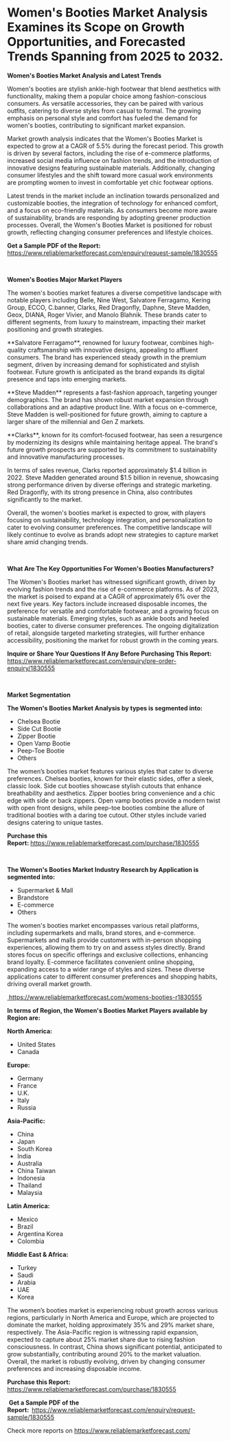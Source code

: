 <p><h1>Women's Booties Market Analysis Examines its Scope on Growth Opportunities, and Forecasted Trends Spanning from 2025 to 2032.</h1></p><p><strong>Women's Booties Market Analysis and Latest Trends</strong></p>
<p><p>Women's booties are stylish ankle-high footwear that blend aesthetics with functionality, making them a popular choice among fashion-conscious consumers. As versatile accessories, they can be paired with various outfits, catering to diverse styles from casual to formal. The growing emphasis on personal style and comfort has fueled the demand for women's booties, contributing to significant market expansion.</p><p>Market growth analysis indicates that the Women's Booties Market is expected to grow at a CAGR of 5.5% during the forecast period. This growth is driven by several factors, including the rise of e-commerce platforms, increased social media influence on fashion trends, and the introduction of innovative designs featuring sustainable materials. Additionally, changing consumer lifestyles and the shift toward more casual work environments are prompting women to invest in comfortable yet chic footwear options.</p><p>Latest trends in the market include an inclination towards personalized and customizable booties, the integration of technology for enhanced comfort, and a focus on eco-friendly materials. As consumers become more aware of sustainability, brands are responding by adopting greener production processes. Overall, the Women's Booties Market is positioned for robust growth, reflecting changing consumer preferences and lifestyle choices.</p></p>
<p><strong>Get a Sample PDF of the Report:&nbsp;</strong> <a href="https://www.reliablemarketforecast.com/enquiry/request-sample/1830555?utm_campaign=2332&utm_medium=2&utm_source=Github&utm_content=ia&utm_term=07022025&utm_id=womens-booties">https://www.reliablemarketforecast.com/enquiry/request-sample/1830555</a></p>
<p>&nbsp;</p>
<p><strong>Women's Booties Major Market Players</strong></p>
<p><p>The women's booties market features a diverse competitive landscape with notable players including Belle, Nine West, Salvatore Ferragamo, Kering Group, ECCO, C.banner, Clarks, Red Dragonfly, Daphne, Steve Madden, Geox, DIANA, Roger Vivier, and Manolo Blahnik. These brands cater to different segments, from luxury to mainstream, impacting their market positioning and growth strategies.</p><p>**Salvatore Ferragamo**, renowned for luxury footwear, combines high-quality craftsmanship with innovative designs, appealing to affluent consumers. The brand has experienced steady growth in the premium segment, driven by increasing demand for sophisticated and stylish footwear. Future growth is anticipated as the brand expands its digital presence and taps into emerging markets.</p><p>**Steve Madden** represents a fast-fashion approach, targeting younger demographics. The brand has shown robust market expansion through collaborations and an adaptive product line. With a focus on e-commerce, Steve Madden is well-positioned for future growth, aiming to capture a larger share of the millennial and Gen Z markets.</p><p>**Clarks**, known for its comfort-focused footwear, has seen a resurgence by modernizing its designs while maintaining heritage appeal. The brand's future growth prospects are supported by its commitment to sustainability and innovative manufacturing processes.</p><p>In terms of sales revenue, Clarks reported approximately $1.4 billion in 2022. Steve Madden generated around $1.5 billion in revenue, showcasing strong performance driven by diverse offerings and strategic marketing. Red Dragonfly, with its strong presence in China, also contributes significantly to the market.</p><p>Overall, the women's booties market is expected to grow, with players focusing on sustainability, technology integration, and personalization to cater to evolving consumer preferences. The competitive landscape will likely continue to evolve as brands adopt new strategies to capture market share amid changing trends.</p></p>
<p>&nbsp;</p>
<p><strong>What Are The Key Opportunities For Women's Booties Manufacturers?</strong></p>
<p><p>The Women's Booties market has witnessed significant growth, driven by evolving fashion trends and the rise of e-commerce platforms. As of 2023, the market is poised to expand at a CAGR of approximately 6% over the next five years. Key factors include increased disposable incomes, the preference for versatile and comfortable footwear, and a growing focus on sustainable materials. Emerging styles, such as ankle boots and heeled booties, cater to diverse consumer preferences. The ongoing digitalization of retail, alongside targeted marketing strategies, will further enhance accessibility, positioning the market for robust growth in the coming years.</p></p>
<p><strong>Inquire or Share Your Questions If Any Before Purchasing This Report:</strong> <a href="https://www.reliablemarketforecast.com/enquiry/pre-order-enquiry/1830555?utm_campaign=2332&utm_medium=2&utm_source=Github&utm_content=ia&utm_term=07022025&utm_id=womens-booties">https://www.reliablemarketforecast.com/enquiry/pre-order-enquiry/1830555</a></p>
<p>&nbsp;</p>
<p><strong>Market Segmentation</strong></p>
<p><strong>The Women's Booties Market Analysis by types is segmented into:</strong></p>
<p><ul><li>Chelsea Bootie</li><li>Side Cut Bootie</li><li>Zipper Bootie</li><li>Open Vamp Bootie</li><li>Peep-Toe Bootie</li><li>Others</li></ul></p>
<p><p>The women’s booties market features various styles that cater to diverse preferences. Chelsea booties, known for their elastic sides, offer a sleek, classic look. Side cut booties showcase stylish cutouts that enhance breathability and aesthetics. Zipper booties bring convenience and a chic edge with side or back zippers. Open vamp booties provide a modern twist with open front designs, while peep-toe booties combine the allure of traditional booties with a daring toe cutout. Other styles include varied designs catering to unique tastes.</p></p>
<p><strong>Purchase this Report:&nbsp;</strong><a href="https://www.reliablemarketforecast.com/purchase/1830555?utm_campaign=2332&utm_medium=2&utm_source=Github&utm_content=ia&utm_term=07022025&utm_id=womens-booties">https://www.reliablemarketforecast.com/purchase/1830555</a></p>
<p>&nbsp;</p>
<p><strong>The Women's Booties Market Industry Research by Application is segmented into:</strong></p>
<p><ul><li>Supermarket & Mall</li><li>Brandstore</li><li>E-commerce</li><li>Others</li></ul></p>
<p><p>The women's booties market encompasses various retail platforms, including supermarkets and malls, brand stores, and e-commerce. Supermarkets and malls provide customers with in-person shopping experiences, allowing them to try on and assess styles directly. Brand stores focus on specific offerings and exclusive collections, enhancing brand loyalty. E-commerce facilitates convenient online shopping, expanding access to a wider range of styles and sizes. These diverse applications cater to different consumer preferences and shopping habits, driving overall market growth.</p></p>
<p><a href="https://www.reliablemarketforecast.com/womens-booties-r1830555?utm_campaign=2332&utm_medium=2&utm_source=Github&utm_content=ia&utm_term=07022025&utm_id=womens-booties">&nbsp;https://www.reliablemarketforecast.com/womens-booties-r1830555</a></p>
<p><strong>In terms of Region, the Women's Booties Market Players available by Region are:</strong></p>
<p>
    <p> <strong> North America: </strong>
        <ul>
            <li>United States</li>
            <li>Canada</li>
        </ul>
        </p> 
    <p> <strong> Europe: </strong>
        <ul>
            <li>Germany</li>
            <li>France</li>
            <li>U.K.</li>
            <li>Italy</li>
            <li>Russia</li>
        </ul>
        </p> 
    <p> <strong> Asia-Pacific: </strong>
        <ul>
            <li>China</li>
            <li>Japan</li>
            <li>South Korea</li>
            <li>India</li>
            <li>Australia</li>
            <li>China Taiwan</li>
            <li>Indonesia</li>
            <li>Thailand</li>
            <li>Malaysia</li>
        </ul>
        </p> 
    <p> <strong> Latin America: </strong>
        <ul>
            <li>Mexico</li>
            <li>Brazil</li>
            <li>Argentina Korea</li>
            <li>Colombia</li>
        </ul>
        </p> 
    <p> <strong> Middle East & Africa: </strong>
        <ul>
            <li>Turkey</li>
            <li>Saudi</li>
            <li>Arabia</li>
            <li>UAE</li>
            <li>Korea</li>
        </ul>
    </p>
    </p>
<p><p>The women’s booties market is experiencing robust growth across various regions, particularly in North America and Europe, which are projected to dominate the market, holding approximately 35% and 29% market share, respectively. The Asia-Pacific region is witnessing rapid expansion, expected to capture about 25% market share due to rising fashion consciousness. In contrast, China shows significant potential, anticipated to grow substantially, contributing around 20% to the market valuation. Overall, the market is robustly evolving, driven by changing consumer preferences and increasing disposable income.</p></p>
<p><strong>Purchase this Report: </strong><a href="https://www.reliablemarketforecast.com/purchase/1830555?utm_campaign=2332&utm_medium=2&utm_source=Github&utm_content=ia&utm_term=07022025&utm_id=womens-booties">https://www.reliablemarketforecast.com/purchase/1830555</a></p>
<p>&nbsp;<strong>Get a Sample PDF of the Report:&nbsp;&nbsp;</strong><a href="https://www.reliablemarketforecast.com/enquiry/request-sample/1830555?utm_campaign=2332&utm_medium=2&utm_source=Github&utm_content=ia&utm_term=07022025&utm_id=womens-booties">https://www.reliablemarketforecast.com/enquiry/request-sample/1830555</a></p>
<p><strong></strong></p>
<p>Check more reports on <a href="https://www.reliablemarketforecast.com/?utm_campaign=2332&utm_medium=2&utm_source=Github&utm_content=ia&utm_term=07022025&utm_id=womens-booties">https://www.reliablemarketforecast.com/</a></p>